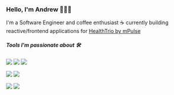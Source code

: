 ### Hello, I'm Andrew 👨🏻‍💻


I'm a Software Engineer and coffee enthusiast ☕️ currently building reactive/frontend applications for [HealthTrio by mPulse](https://www.healthtrio.com/)

##### Tools I'm passionate about 🛠

![](https://img.shields.io/badge/JavaScript-React-%2361DBFB)
![](https://img.shields.io/badge/Javascript-Next-%23000)
![](https://img.shields.io/badge/CSS-tailwindcss-%2306B6D4)

![](https://img.shields.io/badge/JavaScript-TypeScript-%232F74C0)
![](https://img.shields.io/badge/Bundler-Webpack-%2389CEF2)

![](https://img.shields.io/badge/Javascript-Node-026e00)
![](https://img.shields.io/badge/Javascript-Express-white)
